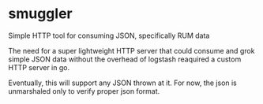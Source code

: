 # smuggler
Simple HTTP tool for consuming JSON, specifically RUM data

The need for a super lightweight HTTP server that could consume and grok simple JSON data without the overhead of logstash reaquired a custom HTTP server in go.

Eventually, this will support any JSON thrown at it. For now, the json is unmarshaled only to verify proper json format.
